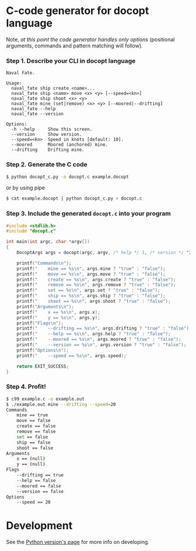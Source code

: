 C-code generator for docopt language
====================================

Note, *at this point the code generator handles only options*
(positional arguments, commands and pattern matching will follow).

### Step 1. Describe your CLI in docopt language

```
Naval Fate.

Usage:
  naval_fate ship create <name>...
  naval_fate ship <name> move <x> <y> [--speed=<kn>]
  naval_fate ship shoot <x> <y>
  naval_fate mine (set|remove) <x> <y> [--moored|--drifting]
  naval_fate --help
  naval_fate --version

Options:
  -h --help     Show this screen.
  --version     Show version.
  --speed=<kn>  Speed in knots [default: 10].
  --moored      Moored (anchored) mine.
  --drifting    Drifting mine.
```

### Step 2. Generate the C code

```bash
$ python docopt_c.py -o docopt.c example.docopt
```

or by using pipe

```bash
$ cat example.docopt | python docopt_c.py > docopt.c
```

### Step 3. Include the generated `docopt.c` into your program

```c
#include <stdlib.h>
#include "docopt.c"

int main(int argc, char *argv[])
{
    DocoptArgs args = docopt(argc, argv, /* help */ 1, /* version */ "2.0rc2");

    printf("Commands\n");
    printf("    mine == %s\n", args.mine ? "true" : "false");
    printf("    move == %s\n", args.move ? "true" : "false");
    printf("    create == %s\n", args.create ? "true" : "false");
    printf("    remove == %s\n", args.remove ? "true" : "false");
    printf("    set == %s\n", args.set ? "true" : "false");
    printf("    ship == %s\n", args.ship ? "true" : "false");
    printf("    shoot == %s\n", args.shoot ? "true" : "false");
    printf("Arguments\n");
    printf("    x == %s\n", args.x);
    printf("    y == %s\n", args.y);
    printf("Flags\n");
    printf("    --drifting == %s\n", args.drifting ? "true" : "false");
    printf("    --help == %s\n", args.help ? "true" : "false");
    printf("    --moored == %s\n", args.moored ? "true" : "false");
    printf("    --version == %s\n", args.version ? "true" : "false");
    printf("Options\n");
    printf("    --speed == %s\n", args.speed);

    return EXIT_SUCCESS;
}
```

### Step 4. Profit!

```bash
$ c99 example.c -o example.out
$ ./example.out mine --drifting --speed=20
Commands
    mine == true
    move == false
    create == false
    remove == false
    set == false
    ship == false
    shoot == false
Arguments
    x == (null)
    y == (null)
Flags
    --drifting == true
    --help == false
    --moored == false
    --version == false
Options
    --speed == 20
```

Development
===========

See the [Python version's page](http://github.com/docopt/docopt) for more
info on developing.
